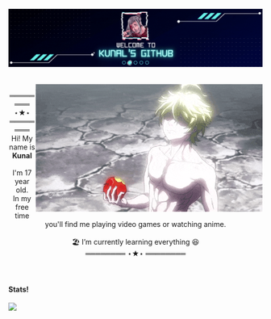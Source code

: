 <p align="center">
  
  <img align="center" src="https://raw.githubusercontent.com/facebook6ix9ine/facebook6ix9ine/main/gif/welcome.gif?token=AT4HDR6L7T3OFGE2NOZKB4LATFTNA" />
  <br/><br/>
   <br/>
    <img align="right" width="450px" alt="GIF" src="https://raw.githubusercontent.com/facebook6ix9ine/facebook6ix9ine/main/gif/20210511_023114.gif" />
    
</p>
<p align="center">
  ════════ ⋆★⋆ ════════ <br/>
  Hi! My name is <b>Kunal</b><br/><br />
  I'm 17 year old. <br />
  In my free time you'll find me playing video games or watching anime.<br/><br/>
  🏖️ I’m currently learning everything 😆 <br />
  ════════ ⋆★⋆ ════════
  <br/><br/><br/>
  <!-- ˚❀ ⋆｡˚❃ ┊ ✾ ⋆┊✿ ๑❁⋆ ┊ . ˚. ˚✽   ˚❀ ⋆｡˚❃ ┊ ✾ ⋆┊✿ ๑❁⋆ ┊  ˚✽ ❀ ˚. -->
 
#### Stats!
![](https://github-readme-stats.vercel.app/api?username=facebook6ix9ine&show_icons=true&theme=cobalt&count_private=true)
